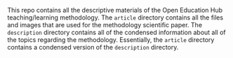 This repo contains all the descriptive materials of the Open Education Hub teaching/learning methodology.
The `article` directory contains all the files and images that are used for the methodology scientific paper.
The `description` directory contains all of the condensed information about all of the topics regarding the methodology.
Essentially, the `article` directory contains a condensed version of the `description` directory.
